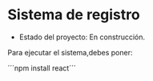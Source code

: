 <h1> Sistema de registro</h1>

- Estado del proyecto: En construcción.

Para ejecutar el sistema,debes poner:

´´´npm install react´´´
